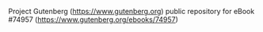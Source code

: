 Project Gutenberg (https://www.gutenberg.org) public repository for
eBook #74957 (https://www.gutenberg.org/ebooks/74957)
